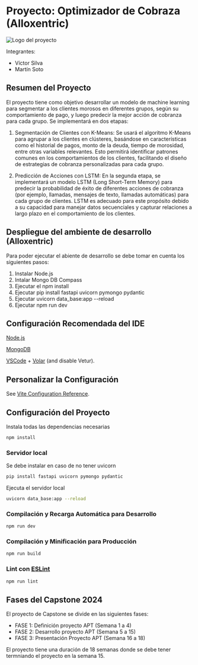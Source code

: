# Proyecto: Optimizador de Cobraza (Alloxentric)

![Logo del proyecto](https://alloxentric.com/wp-content/uploads/2020/11/alloxentric_logo-3x.png)

Integrantes: 
* Víctor Silva
* Martín Soto 

## Resumen del Proyecto
El proyecto tiene como objetivo desarrollar un modelo de machine learning para segmentar a los clientes morosos en diferentes grupos, según su comportamiento de pago, y luego predecir la mejor acción de cobranza para cada grupo. Se implementará en dos etapas:

1. Segmentación de Clientes con K-Means:
Se usará el algoritmo K-Means para agrupar a los clientes en clústeres, basándose en características como el historial de pagos, monto de la deuda, tiempo de morosidad, entre otras variables relevantes. Esto permitirá identificar patrones comunes en los comportamientos de los clientes, facilitando el diseño de estrategias de cobranza personalizadas para cada grupo.

2. Predicción de Acciones con LSTM:
En la segunda etapa, se implementará un modelo LSTM (Long Short-Term Memory) para predecir la probabilidad de éxito de diferentes acciones de cobranza (por ejemplo, llamadas, mensajes de texto, llamadas automáticas) para cada grupo de clientes. LSTM es adecuado para este propósito debido a su capacidad para manejar datos secuenciales y capturar relaciones a largo plazo en el comportamiento de los clientes.

## Despliegue del ambiente de desarrollo (Alloxentric)
Para poder ejecutar el abiente de desarrollo se debe tomar en cuenta los siguientes pasos:

1. Instalar Node.js
2. Intalar Mongo DB Compass
3. Ejecutar el npm install
4. Ejecutar pip install fastapi uvicorn pymongo pydantic
5. Ejecutar uvicorn data_base:app --reload
6. Ejecutar npm run dev

## Configuración Recomendada del IDE 

[Node.js](https://nodejs.org/en)

[MongoDB](https://www.mongodb.com/products/tools/compass)

[VSCode](https://code.visualstudio.com/) + [Volar](https://marketplace.visualstudio.com/items?itemName=Vue.volar) (and disable Vetur).

## Personalizar la Configuración

See [Vite Configuration Reference](https://vitejs.dev/config/).


## Configuración del Proyecto
Instala todas las dependencias necesarias 
```sh
npm install
```
### Servidor local
Se debe instalar en caso de no tener uvicorn
```sh
pip install fastapi uvicorn pymongo pydantic
```
Ejecuta el servidor local
```sh
uvicorn data_base:app --reload
```

### Compilación y Recarga Automática para Desarrollo

```sh
npm run dev
```

### Compilación y Minificación para Producción

```sh
npm run build
```

### Lint con [ESLint](https://eslint.org/)

```sh
npm run lint
```

## Fases del Capstone 2024 

El proyecto de Capstone se divide en las siguientes fases:

* FASE 1: Definición proyecto APT (Semana 1 a 4)
* FASE 2: Desarrollo proyecto APT (Semana 5 a 15)
* FASE 3: Presentación Proyecto APT (Semana 16 a 18)

El proyecto tiene una duración de 18 semanas donde se debe tener termniando el proyecto en la semana 15.